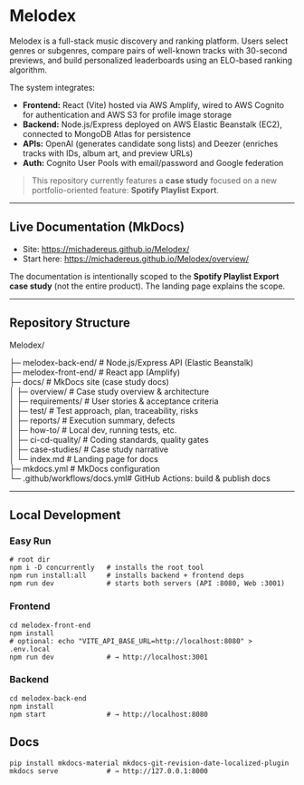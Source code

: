 # Melodex

Melodex is a full-stack music discovery and ranking platform. Users select genres or subgenres, compare pairs of well-known tracks with 30-second previews, and build personalized leaderboards using an ELO-based ranking algorithm.

The system integrates:

- **Frontend:** React (Vite) hosted via AWS Amplify, wired to AWS Cognito for authentication and AWS S3 for profile image storage  
- **Backend:** Node.js/Express deployed on AWS Elastic Beanstalk (EC2), connected to MongoDB Atlas for persistence  
- **APIs:** OpenAI (generates candidate song lists) and Deezer (enriches tracks with IDs, album art, and preview URLs)  
- **Auth:** Cognito User Pools with email/password and Google federation  

> This repository currently features a **case study** focused on a new portfolio-oriented feature: **Spotify Playlist Export**.

---

## Live Documentation (MkDocs)

- Site: https://michadereus.github.io/Melodex/  
- Start here: https://michadereus.github.io/Melodex/overview/  

The documentation is intentionally scoped to the **Spotify Playlist Export case study** (not the entire product). The landing page explains the scope.

---

## Repository Structure

Melodex/

├─ melodex-back-end/ # Node.js/Express API (Elastic Beanstalk)  
├─ melodex-front-end/ # React app (Amplify)  
├─ docs/ # MkDocs site (case study docs)  
│ ├─ overview/ # Case study overview & architecture  
│ ├─ requirements/ # User stories & acceptance criteria  
│ ├─ test/ # Test approach, plan, traceability, risks  
│ ├─ reports/ # Execution summary, defects  
│ ├─ how-to/ # Local dev, running tests, etc.  
│ ├─ ci-cd-quality/ # Coding standards, quality gates  
│ ├─ case-studies/ # Case study narrative  
│ └─ index.md # Landing page for docs  
├─ mkdocs.yml # MkDocs configuration  
└─ .github/workflows/docs.yml# GitHub Actions: build & publish docs  

---

## Local Development

### Easy Run
    # root dir
    npm i -D concurrently   # installs the root tool
    npm run install:all     # installs backend + frontend deps
    npm run dev             # starts both servers (API :8080, Web :3001)

### Frontend
    cd melodex-front-end
    npm install
    # optional: echo "VITE_API_BASE_URL=http://localhost:8080" > .env.local
    npm run dev             # → http://localhost:3001

### Backend
    cd melodex-back-end
    npm install
    npm start               # → http://localhost:8080

## Docs
    pip install mkdocs-material mkdocs-git-revision-date-localized-plugin
    mkdocs serve            # → http://127.0.0.1:8000
